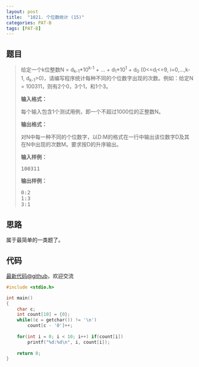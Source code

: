 ```yaml
---
layout: post
title:  "1021. 个位数统计 (15)"
categories: PAT-B
tags: [PAT-B]
---
```

## 题目

> <div id="problemContent">
> <p>给定一个k位整数N = d<sub>k-1</sub>*10<sup>k-1</sup> + ... + d<sub>1</sub>*10<sup>1</sup> + d<sub>0</sub> (0&lt;=d<sub>i</sub>&lt;=9, i=0,...,k-1, d<sub>k-1</sub>&gt;0)，请编写程序统计每种不同的个位数字出现的次数。例如：给定N = 100311，则有2个0，3个1，和1个3。</p>
> <p><b>
> 输入格式：
> </b></p>
> <p>每个输入包含1个测试用例，即一个不超过1000位的正整数N。</p>
> <p><b>
> 输出格式：
> </b></p>
> <p>对N中每一种不同的个位数字，以D:M的格式在一行中输出该位数字D及其在N中出现的次数M。要求按D的升序输出。</p>
> <b>输入样例：</b><pre>
> 100311
> </pre>
> <b>输出样例：</b><pre>
> 0:2
> 1:3
> 3:1
> </pre>
> </div>

## 思路

属于最简单的一类题了。

## 代码

[最新代码@github](https://github.com/OliverLew/PAT/blob/master/PATBasic/1021.c)，欢迎交流
```c
#include <stdio.h>

int main()
{
    char c;
    int count[10] = {0};
    while((c = getchar()) != '\n')
        count[c - '0']++;
    
    for(int i = 0; i < 10; i++) if(count[i])
        printf("%d:%d\n", i, count[i]);
    
    return 0;
}

```
